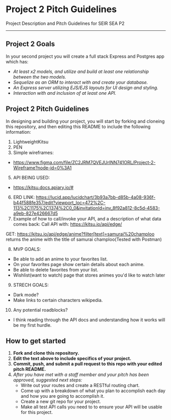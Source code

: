 # Project 2 Pitch Guidelines
Project Description and Pitch Guidelines for SEIR SEA P2

---
## Project 2 Goals

In your second project you will create a full stack Express and Postgres app which has:
- *At least x2 models, and utilize and build at least one relationship between the two models.*
- *Sequelize as an ORM to interact with and create your database.*
- *An Express server utilizing EJS/EJS layouts for UI design and styling.*
- *Interaction with and inclusion of at least one API.*

## Project 2 Pitch Guidelines

In designing and building your project, you will start by forking and cloneing this repository, and then editing this README to include the following information: 
1. LightweightKitsu
2. PEN
3. Simple wireframes: 
* https://www.figma.com/file/ZC2JRM7QVEJUrINN741ORL/Project-2-Wireframe?node-id=0%3A1
5. API BEING USED: 
* https://kitsu.docs.apiary.io/#
6. ERD LINK: 
https://lucid.app/lucidchart/3b93a7bb-d85b-4a08-936f-b44f588fe357/edit?viewport_loc=472%2C-113%2C1175%2C1374%2C0_0&invitationId=inv_8f92a812-8c5d-4583-a9eb-827e426667d5
7. Example of how to call/invoke your API, and a description of what data comes back:
Call API with: https://kitsu.io/api/edge/

GET: https://kitsu.io/api/edge/anime?filter[text]=samurai%20champloo  
returns the anime with the title of samurai champloo(Tested with Postman)

8. MVP GOALS:
* Be able to add an anime to your favorites list.
* On your favorites page show certain details about each anime.
* Be able to delete favorites from your list.
* Wishlist(want to watch) page that stores animes you'd like to watch later
9. STRECH GOALS:
* Dark mode?
* Make links to certain characters wikipedia.
10. Any potential roadblocks?
* I think reading through the API docs and understanding how it works will be my first hurdle.

## How to get started
1. **Fork and clone this repository.**
2. **Edit the text above to include specifics of your project.**
3. **Commit, push, and submit a pull request to this repo with your edited pitch README.**
4. *After you have met with a staff member and your pitch has been approved, suggested next steps:*
      * Write out your routes and create a RESTful routing chart.
      * Come up with a breakdown of what you plan to accomplish each day and how you are going to accomplish it.
      * Create a new git repo for your project. 
      * Make all test API calls you need to to ensure your API will be usable for this project. 
      




